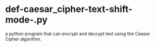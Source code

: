# def-caesar_cipher-text-shift-mode-.py
a python program that can encrypt and decrypt text using the Ceaser Cipher algorithm.

